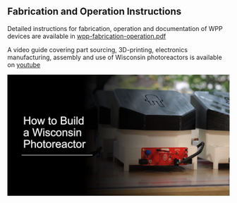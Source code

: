 ## Fabrication and Operation Instructions

Detailed instructions for fabrication, operation and documentation of WPP devices are available in [wpp-fabrication-operation.pdf](./fabrication-and-operation-instructions/wpp-fabrication-operation.pdf)

A video guide covering part sourcing, 3D-printing, electronics manufacturing, assembly and use of Wisconsin photoreactors is available on [youtube](http://www.youtube.com/watch?v=fkLr17i4FgE)

[![Wisconsin Photoreactor Platform Fabrication Video Guide](./youtubethumbnail.png)](http://www.youtube.com/watch?v=fkLr17i4FgE)
